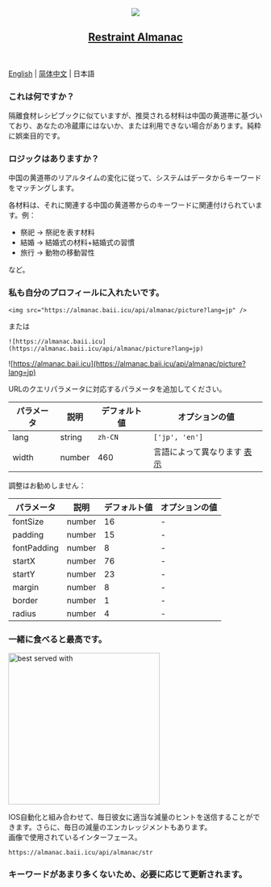 <p align="center">
  <img src="https://almanac.baii.icu/api/almanac/picture?lang=jp"/>
</p>

<h2 align="center">
  <a href="https://github.com/FuBaooo/restraint-almanac">
    Restraint Almanac
  </a>
</h2><br>

[English](./README.md) | [简体中文](./README-zh-CN.md) | 日本語

### これは何ですか？
隔離食材レシピブックに似ていますが、推奨される材料は中国の黄道帯に基づいており、あなたの冷蔵庫にはないか、または利用できない場合があります。純粋に娯楽目的です。

### ロジックはありますか？
中国の黄道帯のリアルタイムの変化に従って、システムはデータからキーワードをマッチングします。<br>

各材料は、それに関連する中国の黄道帯からのキーワードに関連付けられています。例：

- 祭祀 -> 祭祀を表す材料
- 結婚 -> 結婚式の材料+結婚式の習慣
- 旅行 -> 動物の移動習性

など。

### 私も自分のプロフィールに入れたいです。

```
<img src="https://almanac.baii.icu/api/almanac/picture?lang=jp" />
```

または

```
![https://almanac.baii.icu](https://almanac.baii.icu/api/almanac/picture?lang=jp)
```

![https://almanac.baii.icu](https://almanac.baii.icu/api/almanac/picture?lang=jp)

URLのクエリパラメータに対応するパラメータを追加してください。

| パラメータ | 説明 | デフォルト値 | オプションの値 |
| --- | --- | --- | --- |
| lang | string | `zh-CN` | `['jp', 'en']` |
| width | number | 460 | 言語によって異なります [表示](./server/api/almanac/picture.ts) |

調整はお勧めしません：

| パラメータ | 説明 | デフォルト値 | オプションの値 |
| --- | --- | --- | --- |
| fontSize | number | 16 | - |
| padding | number | 15 | - |
| fontPadding | number | 8 | - |
| startX | number | 76 | - |
| startY | number | 23 | - |
| margin | number | 8 | - |
| border | number | 1 | - |
| radius | number | 4 | - |

### 一緒に食べると最高です。

<img src="https://almanac.baii.icu/1.jpg" alt="best served with" style="width: 300px"/>

IOS自動化と組み合わせて、毎日彼女に適当な減量のヒントを送信することができます。さらに、毎日の減量のエンカレッジメントもあります。
<br/>
画像で使用されているインターフェース。

```
https://almanac.baii.icu/api/almanac/str
```

### キーワードがあまり多くないため、必要に応じて更新されます。
